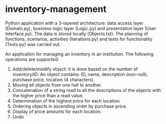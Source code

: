 # inventory-management

Python application with a 3-layered architecture: data access layer (Domain.py), business logic layer (Logic.py) and presentation layer (User Interface.py). The data is stored locally (Objects.txt). The planning of functions, scenarios, activities (Iterations.py) and  tests for functionality (Tests.py) was carried out.

An application for managing an inventory in an institution. The following operations are supported:
1. Add/delete/modify object: it is done based on the number of inventory/ID. An object contains: ID, name, description (non-null), purchase price, location (4 characters).
2. Moving all objects from one hall to another.
3. Concatenation of a string read to all the descriptions of the objects with the higher price than a read value.
4. Determination of the highest price for each location.
5. Ordering objects in ascending order by purchase price.
6. Display of price amounts for each location.
7. Undo
